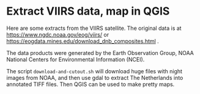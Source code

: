 # Extract VIIRS data, map in QGIS

Here are some extracts from the VIIRS satellite. The original data is at https://www.ngdc.noaa.gov/eog/viirs/ or https://eogdata.mines.edu/download_dnb_composites.html . 

The data products were generated by the Earth Observation Group, NOAA National Centers for Environmental Information (NCEI).

The script `download-and-cutout.sh` will download huge files with night images from NOAA, and then use gdal to extract The Netherlands into annotated TIFF files. Then QGIS can be used to make pretty maps.
